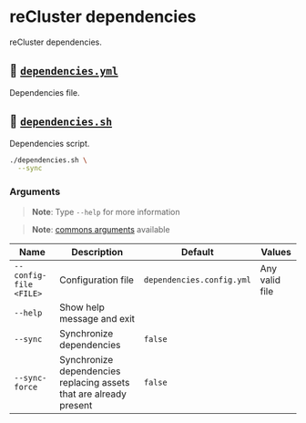# reCluster dependencies

reCluster dependencies.

## :bookmark_tabs: [`dependencies.yml`](./dependencies.yml)

Dependencies file.

## :bookmark_tabs: [`dependencies.sh`](./dependencies.sh)

Dependencies script.

```sh
./dependencies.sh \
  --sync
```

### Arguments

> **Note**: Type `--help` for more information

> **Note**: [commons arguments](../../scripts/README.md#arguments-2) available

| **Name**               | **Description**                                                    | **Default**               | **Values**     |
| ---------------------- | ------------------------------------------------------------------ | ------------------------- | -------------- |
| `--config-file <FILE>` | Configuration file                                                 | `dependencies.config.yml` | Any valid file |
| `--help`               | Show help message and exit                                         |
| `--sync`               | Synchronize dependencies                                           | `false`                   |
| `--sync-force`         | Synchronize dependencies replacing assets that are already present | `false`                   |
